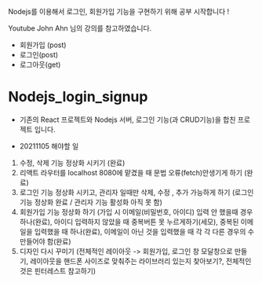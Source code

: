 Nodejs를 이용해서 로그인, 회원가입 기능을 구현하기 위해 공부 시작합니다 !

Youtube John Ahn 님의 강의를 참고하였습니다.

- 회원가입 (post)
- 로그인(post)
- 로그아웃(get)
# Nodejs_login_signup


- 기존의 React 프로젝트와 Nodejs 서버, 로그인 기능(과 CRUD기능)을 합친 프로젝트 입니다.

- 20211105 해야할 일
1. 수정, 삭제 기능 정상화 시키기 (완료)
2. 리액트 라우터를 localhost 8080에 맡겼을 때 문법 오류(fetch)안생기게 하기 (완료)
3. 로그인 기능 정상화 시키고, 관리자 일때만 삭제, 수정 , 추가 가능하게 하기 
(로그인 기능 정상화 완료 / 관리자 기능 활성화 아직 못 함)
4. 회원가입 기능 정상화 하기 (가입 시 이메일(비밀번호, 아이디) 입력 안 했을때 경우 하나(완료), 아이디 입력하지 않았을 때 중복버튼 못 누르게하기(세모), 중복된 이메일을 입력했을 때 하나(완료), 이메일이 아닌 것을 입력했을 때 각 각 다른 경우의 수 만들어야 함(완료)
5. 디자인 다시 꾸미기 (전체적인 레이아웃 -> 회원가입, 로그인 창 모달창으로 만들기, 레이아웃을 핸드폰 사이즈로 맞춰주는 라이브러리 있는지 찾아보기?, 전체적인 것은 핀터레스트 참고하기)
